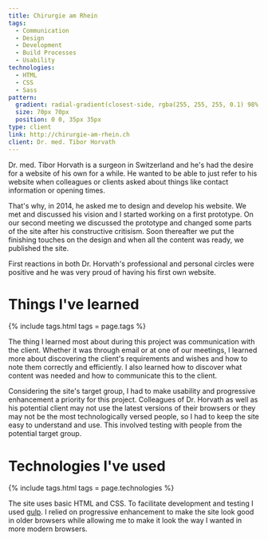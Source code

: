 ```yaml
---
title: Chirurgie am Rhein
tags:
  - Communication
  - Design
  - Development
  - Build Processes
  - Usability
technologies:
  - HTML
  - CSS
  - Sass
pattern:
  gradient: radial-gradient(closest-side, rgba(255, 255, 255, 0.1) 98%, rgb(133, 184, 68) 99%), radial-gradient(closest-side, rgba(255, 255, 255, 0.1) 98%, rgb(133, 184, 68) 99%), rgb(133, 184, 68)
  size: 70px 70px
  position: 0 0, 35px 35px
type: client
link: http://chirurgie-am-rhein.ch
client: Dr. med. Tibor Horvath
---
```


Dr. med. Tibor Horvath is a surgeon in Switzerland and he's had the desire for a website of his own for a while. He wanted to be able to just refer to his website when colleagues or clients asked about things like contact information or opening times.

That's why, in 2014, he asked me to design and develop his website. We met and discussed his vision and I started working on a first prototype. On our second meeting we discussed the prototype and changed some parts of the site after his constructive critisism. Soon thereafter we put the finishing touches on the design and when all the content was ready, we published the site.

First reactions in both Dr. Horvath's professional and personal circles were positive and he was very proud of having his first own website.

# Things I've learned

{% include tags.html tags = page.tags %}

The thing I learned most about during this project was communication with the client. Whether it was through email or at one of our meetings, I learned more about discovering the client's requirements and wishes and how to note them correctly and efficiently. I also learned how to discover what content was needed and how to communicate this to the client.

Considering the site's target group, I had to make usability and progressive enhancement a priority for this project. Colleagues of Dr. Horvath as well as his potential client may not use the latest versions of their browsers or they may not be the most technologically versed people, so I had to keep the site easy to understand and use. This involved testing with people from the potential target group.

# Technologies I've used

{% include tags.html tags = page.technologies %}

The site uses basic HTML and CSS. To facilitate development and testing I used [gulp](http://gulpjs.com). I relied on progressive enhancement to make the site look good in older browsers while allowing me to make it look the way I wanted in more modern browsers.
